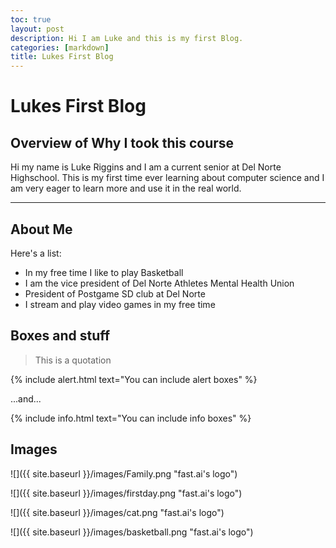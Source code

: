 ```yaml
---
toc: true
layout: post
description: Hi I am Luke and this is my first Blog.
categories: [markdown]
title: Lukes First Blog
---
```

# Lukes First Blog

## Overview of Why I took this course

Hi my name is Luke Riggins and I am a current senior at Del Norte Highschool. This is my first time ever learning about computer science and I am very eager to learn more and use it in the real world. 


---

## About Me

Here's a list:

- In my free time I like to play Basketball
- I am the vice president of Del Norte Athletes Mental Health Union
- President of Postgame SD club at Del Norte
- I stream and play video games in my free time


## Boxes and stuff

> This is a quotation

{% include alert.html text="You can include alert boxes" %}

...and...

{% include info.html text="You can include info boxes" %}

## Images

![]({{ site.baseurl }}/images/Family.png "fast.ai's logo")

![]({{ site.baseurl }}/images/firstday.png "fast.ai's logo")

![]({{ site.baseurl }}/images/cat.png "fast.ai's logo")

![]({{ site.baseurl }}/images/basketball.png "fast.ai's logo")

